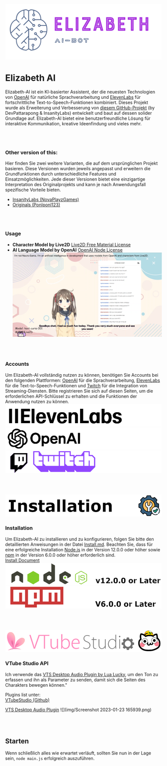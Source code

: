 ![Example Image](img/Elizabeth-Ai-Bot_Logo.png)
# Elizabeth AI
Elizabeth-AI ist ein KI-basierter Assistent, der die neuesten Technologien von [OpenAI](https://openai.com) für natürliche Sprachverarbeitung und [ElevenLabs](https://elevenlabs.io) für fortschrittliche Text-to-Speech-Funktionen kombiniert. Dieses Projekt wurde als Erweiterung und Verbesserung von [diesem GitHub-Projekt](https://github.com/InsanityLabs/AIVTuber/) (by DevPattarapong & InsanityLabs) entwickelt und baut auf dessen solider Grundlage auf. Elizabeth-AI bietet eine benutzerfreundliche Lösung für interaktive Kommunikation, kreative Ideenfindung und vieles mehr.
<br><br><br><br>

### Other version of this:
Hier finden Sie zwei weitere Varianten, die auf dem ursprünglichen Projekt basieren. Diese Versionen wurden jeweils angepasst und erweitern die Grundfunktionen durch unterschiedliche Features und Einsatzmöglichkeiten. Jede dieser Versionen bietet eine einzigartige Interpretation des Originalprojekts und kann je nach Anwendungsfall spezifische Vorteile bieten.
 - [InsanityLabs (NovaPlayzGames)](https://github.com/ponlponl123/-Prototype-AIVTuber/tree/NovaPlayzGames)
 - [Originals (Ponlponl123)](https://github.com/ponlponl123/-Prototype-AIVTuber/tree/originals)
<br><br><br><br>

### Usage
* **Character Model by Live2D**
[Live2D Free Material License](https://www.live2d.jp/en/terms/live2d-free-material-license-agreement/)
* **AI Language Model by OpenAI**
[OpenAI Node License](https://github.com/openai/openai-node/blob/master/LICENSE)
![AI VTuber by DevPattarapong](img/Screenshot_001.png)
<br><br><br><br>

### Accounts
Um Elizabeth-AI vollständig nutzen zu können, benötigen Sie Accounts bei den folgenden Plattformen: [OpenAI](https://openai.com/) für die Sprachverarbeitung, [ElevenLabs](https://elevenlabs.io/) für die Text-to-Speech-Funktionen und [Twitch](https://www.twitch.tv/) für die Integration von Streaming-Diensten. Bitte registrieren Sie sich auf diesen Seiten, um die erforderlichen API-Schlüssel zu erhalten und die Funktionen der Anwendung nutzen zu können.
![Elevenlabs Logo](img/Elevenlabs.png)
![OpenAI Logo](img/OpenAI.png)
![Twitch Logo](img/Twitch.png)
<br><br><br><br>

![Installtion Logo](img/Installation.png)
### Installation
Um Elizabeth-AI zu installieren und zu konfigurieren, folgen Sie bitte den detaillierten Anweisungen in der Datei [Install.md](./Install.md). Beachten Sie, dass für eine erfolgreiche Installation [Node.js](https://nodejs.org/) in der Version 12.0.0 oder höher sowie [npm](https://www.npmjs.com/) in der Version 6.0.0 oder höher erforderlich sind. <br>
[Install Document](https://github.com/InsanityLabs/AIVTuber/blob/main/INSTALL.md)
![NodeJs V12 or Later](img/NodeJs.png)
![npm V6 or Later](img/npm.png)
<br><br><br><br>

![VTubeStudio Logo](img/VTubeStudio.png)
### VTube Studio API
Ich verwende das [VTS Desktop Audio Plugin by Lua Lucky](https://lualucky.itch.io/vts-desktop-audio-plugin), um den Ton zu erfassen und ihn als Parameter zu senden, damit sich die Seiten des Charakters bewegen können." <br>

Plugins list unter: <br>
[VTubeStudio (Github)](https://github.com/DenchiSoft/VTubeStudio)

[VTS Desktop Audio Plugin](https://lualucky.itch.io/vts-desktop-audio-plugin)
![](img/Screenshot 2023-01-23 165939.png)
<br><br><br><br>

## Starten
Wenn schließlich alles wie erwartet verläuft, sollten Sie nun in der Lage sein, `node main.js` erfolgreich auszuführen.